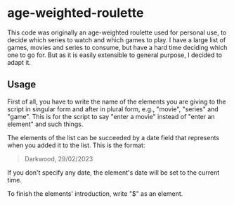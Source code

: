 # age-weighted-roulette

This code was originally an age-weighted roulette used for personal use, to decide which series to watch and which games to play. I have a large list of games, movies and series to consume, but have a hard time deciding which one to go for.
But as it is easily extensible to general purpose, I decided to adapt it.

## Usage

First of all, you have to write the name of the elements you are giving to the script in singular form and after in plural form, e.g., "movie", "series" and "game". This is for the script to say "enter a movie" instead of "enter an element" and such things.

The elements of the list can be succeeded by a date field that represents when you added it to the list. This is the format:
> Darkwood, 29/02/2023

If you don't specify any date, the element's date will be set to the current time.

To finish the elements' introduction, write "$" as an element.